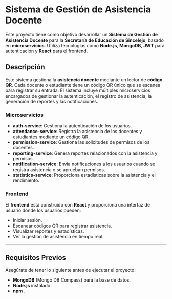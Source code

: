 # Sistema de Gestión de Asistencia Docente

Este proyecto tiene como objetivo desarrollar un **Sistema de Gestión de Asistencia Docente** para la **Secretaría de Educación de Sincelejo**, basado en **microservicios**. Utiliza tecnologías como **Node.js**, **MongoDB**, **JWT** para autenticación y **React** para el frontend.

## Descripción

Este sistema gestiona la **asistencia docente** mediante un lector de **código QR**. Cada docente o estudiante tiene un código QR único que se escanea para registrar su entrada. El sistema incluye múltiples microservicios encargados de gestionar la autenticación, el registro de asistencia, la generación de reportes y las notificaciones.

### Microservicios

- **auth-service**: Gestiona la autenticación de los usuarios.
- **attendance-service**: Registra la asistencia de los docentes y estudiantes mediante un código QR.
- **permission-service**: Gestiona las solicitudes de permisos de los docentes.
- **reporting-service**: Genera reportes relacionados con la asistencia y permisos.
- **notification-service**: Envía notificaciones a los usuarios cuando se registra asistencia o se aprueban permisos.
- **statistics-service**: Proporciona estadísticas sobre la asistencia y el rendimiento.

### Frontend

El **frontend** está construido con **React** y proporciona una interfaz de usuario donde los usuarios pueden:
- Iniciar sesión.
- Escanear códigos QR para registrar asistencia.
- Visualizar reportes y estadísticas.
- Ver la gestión de asistencia en tiempo real.

---

## Requisitos Previos

Asegúrate de tener lo siguiente antes de ejecutar el proyecto:

- **MongoDB** (Mongo DB Compass) para la base de datos.
- **Node.js** instalado.
- **npm** .



